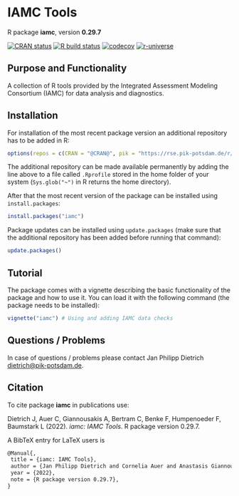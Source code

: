# IAMC Tools

R package **iamc**, version **0.29.7**

[![CRAN status](https://www.r-pkg.org/badges/version/iamc)](https://cran.r-project.org/package=iamc)  [![R build status](https://github.com/orichters/iamc/workflows/check/badge.svg)](https://github.com/orichters/iamc/actions) [![codecov](https://codecov.io/gh/orichters/iamc/branch/master/graph/badge.svg)](https://app.codecov.io/gh/orichters/iamc) [![r-universe](https://pik-piam.r-universe.dev/badges/iamc)](https://pik-piam.r-universe.dev/ui#builds)

## Purpose and Functionality

A collection of R tools provided by the Integrated Assessment Modeling Consortium (IAMC) for data analysis and diagnostics. 


## Installation

For installation of the most recent package version an additional repository has to be added in R:

```r
options(repos = c(CRAN = "@CRAN@", pik = "https://rse.pik-potsdam.de/r/packages"))
```
The additional repository can be made available permanently by adding the line above to a file called `.Rprofile` stored in the home folder of your system (`Sys.glob("~")` in R returns the home directory).

After that the most recent version of the package can be installed using `install.packages`:

```r 
install.packages("iamc")
```

Package updates can be installed using `update.packages` (make sure that the additional repository has been added before running that command):

```r 
update.packages()
```

## Tutorial

The package comes with a vignette describing the basic functionality of the package and how to use it. You can load it with the following command (the package needs to be installed):

```r
vignette("iamc") # Using and adding IAMC data checks
```

## Questions / Problems

In case of questions / problems please contact Jan Philipp Dietrich <dietrich@pik-potsdam.de>.

## Citation

To cite package **iamc** in publications use:

Dietrich J, Auer C, Giannousakis A, Bertram C, Benke F, Humpenoeder F, Baumstark L (2022). _iamc: IAMC Tools_. R package version 0.29.7.

A BibTeX entry for LaTeX users is

 ```latex
@Manual{,
  title = {iamc: IAMC Tools},
  author = {Jan Philipp Dietrich and Cornelia Auer and Anastasis Giannousakis and Christoph Bertram and Falk Benke and Florian Humpenoeder and Lavinia Baumstark},
  year = {2022},
  note = {R package version 0.29.7},
}
```
